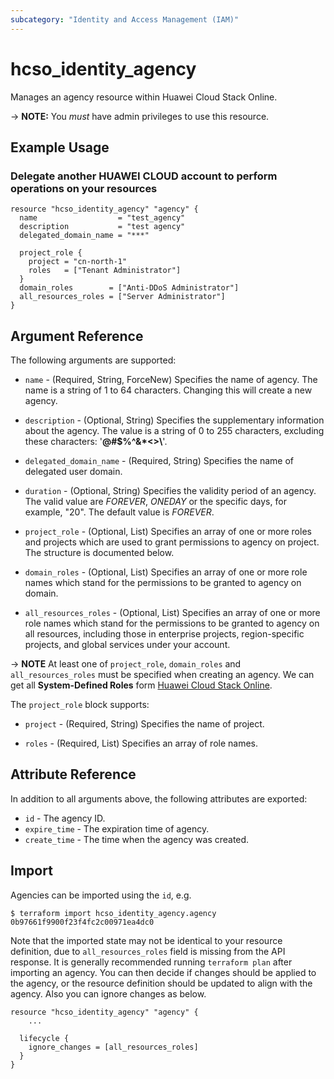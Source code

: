 ```yaml
---
subcategory: "Identity and Access Management (IAM)"
---
```


# hcso_identity_agency

Manages an agency resource within Huawei Cloud Stack Online.

-> **NOTE:** You *must* have admin privileges to use this resource.

## Example Usage

### Delegate another HUAWEI CLOUD account to perform operations on your resources

```hcl
resource "hcso_identity_agency" "agency" {
  name                  = "test_agency"
  description           = "test agency"
  delegated_domain_name = "***"

  project_role {
    project = "cn-north-1"
    roles   = ["Tenant Administrator"]
  }
  domain_roles        = ["Anti-DDoS Administrator"]
  all_resources_roles = ["Server Administrator"]
}
```

## Argument Reference

The following arguments are supported:

* `name` - (Required, String, ForceNew) Specifies the name of agency. The name is a string of 1 to 64 characters.
  Changing this will create a new agency.

* `description` - (Optional, String) Specifies the supplementary information about the agency. The value is a string of
  0 to 255 characters, excluding these characters: '**@#$%^&*<>\\**'.

* `delegated_domain_name` - (Required, String) Specifies the name of delegated user domain.

* `duration` - (Optional, String) Specifies the validity period of an agency. The valid value are *FOREVER*, *ONEDAY*
  or the specific days, for example, "20". The default value is *FOREVER*.

* `project_role` - (Optional, List) Specifies an array of one or more roles and projects which are used to grant
  permissions to agency on project. The structure is documented below.

* `domain_roles` - (Optional, List) Specifies an array of one or more role names which stand for the permissions to be
  granted to agency on domain.

* `all_resources_roles` - (Optional, List) Specifies an array of one or more role names which stand for the permissions
  to be granted to agency on all resources, including those in enterprise projects, region-specific projects,
  and global services under your account.

-> **NOTE**
At least one of `project_role`, `domain_roles` and `all_resources_roles` must be specified when creating an agency.
We can get all **System-Defined Roles** form
[Huawei Cloud Stack Online](https://support.huaweicloud.com/intl/en-us/usermanual-permissions/iam_01_0001.html).

The `project_role` block supports:

* `project` - (Required, String) Specifies the name of project.

* `roles` - (Required, List) Specifies an array of role names.

## Attribute Reference

In addition to all arguments above, the following attributes are exported:

* `id` - The agency ID.
* `expire_time` - The expiration time of agency.
* `create_time` - The time when the agency was created.

## Import

Agencies can be imported using the `id`, e.g.

```
$ terraform import hcso_identity_agency.agency 0b97661f9900f23f4fc2c00971ea4dc0
```

Note that the imported state may not be identical to your resource definition, due to `all_resources_roles` field is
missing from the API response. It is generally recommended running `terraform plan` after importing an agency.
You can then decide if changes should be applied to the agency, or the resource definition should be updated to
align with the agency. Also you can ignore changes as below.

```hcl
resource "hcso_identity_agency" "agency" {
    ...

  lifecycle {
    ignore_changes = [all_resources_roles]
  }
}
```
